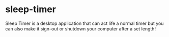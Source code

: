 # sleep-timer
Sleep Timer is a desktop application that can act life a normal timer but you can also make it sign-out or shutdown your computer after a set length! 
